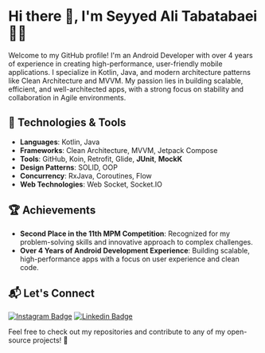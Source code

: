 # Hi there 👋, I'm Seyyed Ali Tabatabaei 👨‍💻

Welcome to my GitHub profile! I'm an Android Developer with over 4 years of experience in creating high-performance, user-friendly mobile applications. I specialize in Kotlin, Java, and modern architecture patterns like Clean Architecture and MVVM. My passion lies in building scalable, efficient, and well-architected apps, with a strong focus on stability and collaboration in Agile environments.

## 🚀 Technologies & Tools

- **Languages**: Kotlin, Java
- **Frameworks**: Clean Architecture, MVVM, Jetpack Compose
- **Tools**: GitHub, Koin, Retrofit, Glide, **JUnit**, **MockK**
- **Design Patterns**: SOLID, OOP
- **Concurrency**: RxJava, Coroutines, Flow
- **Web Technologies**: Web Socket, Socket.IO

## 🏆 Achievements

- **Second Place in the 11th MPM Competition**: Recognized for my problem-solving skills and innovative approach to complex challenges.
- **Over 4 Years of Android Development Experience**: Building scalable, high-performance apps with a focus on user experience and clean code.

## 📬 Let's Connect
[![Instagram Badge](https://img.shields.io/badge/-Instagram-e4405f?style=flat-square&logo=Instagram&logoColor=white)](https://instagram.com/alitabatabaei_81)
[![Linkedin Badge](https://img.shields.io/badge/-LinkedIn-0e76a8?style=flat-square&logo=Linkedin&logoColor=white)](https://linkedin.com/in/seyyed-ali-tabatabaei-697415167)

Feel free to check out my repositories and contribute to any of my open-source projects! 🤝


<!---
alitabatabaei1381/alitabatabaei1381 is a ✨ special ✨ repository because its `README.md` (this file) appears on your GitHub profile.
You can click the Preview link to take a look at your changes.
--->
